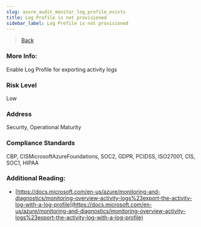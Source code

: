 ```yaml
---
slug: azure_audit_monitor_log_profile_exists
title: Log Profile is not provisioned
sidebar_label: Log Profile is not provisioned
---
```

> [Back](../../azuremonitoraudit)

### More Info:
Enable Log Profile for exporting activity logs

### Risk Level
Low

### Address
Security, Operational Maturity

### Compliance Standards
CBP, CISMicrosoftAzureFoundations, SOC2, GDPR, PCIDSS, ISO27001, CIS, SOC1, HIPAA

### Additional Reading:
- [https://docs.microsoft.com/en-us/azure/monitoring-and-diagnostics/monitoring-overview-activity-logs%23export-the-activity-log-with-a-log-profile](https://docs.microsoft.com/en-us/azure/monitoring-and-diagnostics/monitoring-overview-activity-logs%23export-the-activity-log-with-a-log-profile) 
